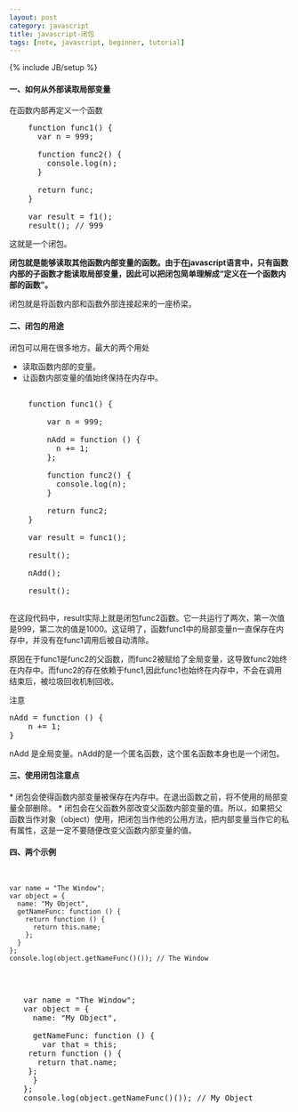 ```yaml
---
layout: post
category: javascript
title: javascript-闭包
tags: [note, javascript, beginner, tutorial]
---
```

{% include JB/setup %}
<h4>一、如何从外部读取局部变量</h4>
在函数内部再定义一个函数

<pre>
    function func1() {
	  var n = 999;
	  
	  function func2() {
		console.log(n);
	  }

	  return func;
	}
    
    var result = f1();
	result(); // 999
</pre>
这就是一个闭包。

<strong>闭包就是能够读取其他函数内部变量的函数。由于在javascript语言中，只有函数内部的子函数才能读取局部变量，因此可以把闭包简单理解成“定义在一个函数内部的函数”。</strong>

闭包就是将函数内部和函数外部连接起来的一座桥梁。

<h4>二、闭包的用途</h4>
闭包可以用在很多地方。最大的两个用处

*   读取函数内部的变量。
*   让函数内部变量的值始终保持在内存中。

<pre>

    function func1() {
    
    	var n = 999;
    
    	nAdd = function () {
    	  n += 1;
    	};
    
    	function func2() {
    	  console.log(n);
    	}
    
    	return func2;
    }
    
    var result = func1();

    result();

    nAdd();

    result();

</pre>
在这段代码中，result实际上就是闭包func2函数。它一共运行了两次，第一次值是999，第二次的值是1000。这证明了，函数func1中的局部变量n一直保存在内存中，并没有在func1调用后被自动清除。

原因在于func1是func2的父函数，而func2被赋给了全局变量，这导致func2始终在内存中。而func2的存在依赖于func1,因此func1也始终在内存中，不会在调用结束后，被垃圾回收机制回收。

注意
<pre>
nAdd = function () {
	n += 1;
}
</pre>
nAdd 是全局变量。nAdd的是一个匿名函数，这个匿名函数本身也是一个闭包。

<h4>三、使用闭包注意点</h4>
*   闭包会使得函数内部变量被保存在内存中。在退出函数之前，将不使用的局部变量全部删除。
*   闭包会在父函数外部改变父函数内部变量的值。所以，如果把父函数当作对象（object）使用，把闭包当作他的公用方法，把内部变量当作它的私有属性，这是一定不要随便改变父函数内部变量的值。

<h4>四、两个示例</h4>
<pre>

    var name = "The Window";
    var object = {
      name: "My Object",
      getNameFunc: function () {
        return function () {
    	  return this.name;
    	};
      }
    };
    console.log(object.getNameFunc()()); // The Window

</pre>

<pre>

   var name = "The Window";
   var object = {
     name: "My Object",
     
     getNameFunc: function () {
       var that = this;
   	return function () {
   	  return that.name;
   	};
     }
   };
   console.log(object.getNameFunc()()); // My Object

</pre>
